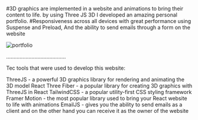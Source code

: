 #3D graphics are implemented in a website and animations to bring their content to life. by using Three JS 3D I developed an amazing personal portfolio.
#Responsiveness across all devices with great performance using Suspense and Preload, And the ability to send emails through a form on the website

![portfolio](https://github.com/Ozy2022/3D_Portfolio/assets/96604157/55a2006f-f037-423e-a588-d625c159671f)

........................................

Tec tools that were used to develop this website:

ThreeJS - a powerful 3D graphics library for rendering and animating the 3D model
React Three Fiber - a popular library for creating 3D graphics with ThreeJS in React
TailwindCSS - a popular utility-first CSS styling framework
Framer Motion - the most popular library used to bring your React website to life with animations
EmailJS - gives you the ability to send emails as a client and on the other hand you can receive it as the owner of the website
